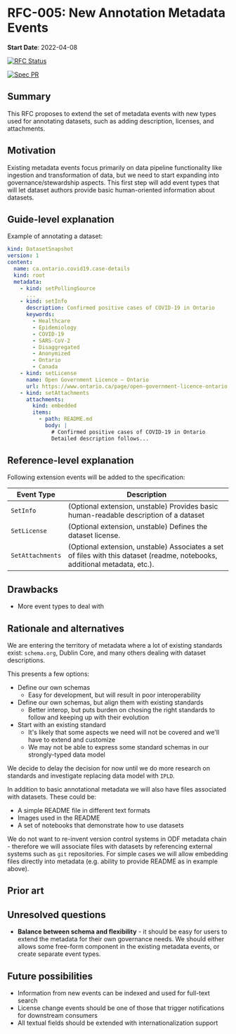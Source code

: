 # RFC-005: New Annotation Metadata Events

**Start Date**: 2022-04-08

[![RFC Status](https://img.shields.io/github/issues/detail/state/kamu-data/open-data-fabric/8?label=RFC%20Status)](https://github.com/kamu-data/open-data-fabric/issues/20)

[![Spec PR](https://img.shields.io/github/pulls/detail/state/kamu-data/open-data-fabric/19?label=Spec%20PR)](https://github.com/kamu-data/open-data-fabric/pull/21)

## Summary

This RFC proposes to extend the set of metadata events with new types used for annotating datasets, such as adding description, licenses, and attachments.

## Motivation

Existing metadata events focus primarily on data pipeline functionality like ingestion and transformation of data, but we need to start expanding into governance/stewardship aspects. This first step will add event types that will let dataset authors provide basic human-oriented information about datasets.

## Guide-level explanation

Example of annotating a dataset:

```yaml
kind: DatasetSnapshot
version: 1
content:
  name: ca.ontario.covid19.case-details
  kind: root
  metadata:
    - kind: setPollingSource
      ...
    - kind: setInfo
      description: Confirmed positive cases of COVID-19 in Ontario
      keywords:
        - Healthcare
        - Epidemiology
        - COVID-19
        - SARS-CoV-2
        - Disaggregated
        - Anonymized
        - Ontario
        - Canada
    - kind: setLicense
      name: Open Government Licence – Ontario
      url: https://www.ontario.ca/page/open-government-licence-ontario
    - kind: setAttachments
      attachments:
        kind: embedded
        items:
          - path: README.md
            body: |
              # Confirmed positive cases of COVID-19 in Ontario
              Detailed description follows...
```

## Reference-level explanation

Following extension events will be added to the specification:

| Event Type       | Description                                                                                                                |
| ---------------- | -------------------------------------------------------------------------------------------------------------------------- |
| `SetInfo`        | (Optional extension, unstable) Provides basic human-readable description of a dataset                                      |
| `SetLicense`     | (Optional extension, unstable) Defines the dataset license.                                                                |
| `SetAttachments` | (Optional extension, unstable) Associates a set of files with this dataset (readme, notebooks, additional metadata, etc.). |

## Drawbacks

- More event types to deal with


## Rationale and alternatives

We are entering the territory of metadata where a lot of existing standards exist: `schema.org`, Dublin Core, and many others dealing with dataset descriptions. 

This presents a few options:
- Define our own schemas 
  - Easy for development, but will result in poor interoperability
- Define our own schemas, but align them with existing standards
  - Better interop, but puts burden on chosing the right standards to follow and keeping up with their evolution
- Start with an existing standard
  - It's likely that some aspects we need will not be covered and we'll have to extend and customize
  - We may not be able to express some standard schemas in our strongly-typed data model

We decide to delay the decision for now until we do more research on standards and investigate replacing data model with `IPLD`.

In addition to basic annotational metadata we will also have files associated with datasets. These could be:
- A simple README file in different text formats
- Images used in the README
- A set of notebooks that demonstrate how to use datasets

We do not want to re-invent version control systems in ODF metadata chain - therefore we will associate files with datasets by referencing external systems such as `git` repositories. For simple cases we will allow embedding files directly into metadata (e.g. ability to provide README as in example above).

## Prior art

## Unresolved questions

- **Balance between schema and flexibility** - it should be easy for users to extend the metadata for their own governance needs. We should either allows some free-form component in the existing metadata events, or create separate event types.

## Future possibilities

- Information from new events can be indexed and used for full-text search
- License change events should be one of those that trigger notifications for downstream consumers
- All textual fields should be extended with internationalization support
